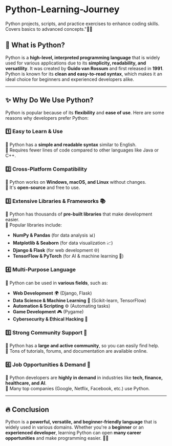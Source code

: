 # Python-Learning-Journey
Python projects, scripts, and practice exercises to enhance coding skills. Covers basics to advanced concepts."🚀🐍

## 🐍 What is Python?  

Python is a **high-level, interpreted programming language** that is widely used for various applications due to its **simplicity, readability, and versatility**. It was created by **Guido van Rossum** and first released in **1991**. Python is known for its **clean and easy-to-read syntax**, which makes it an ideal choice for beginners and experienced developers alike.  

---

## ✨ Why Do We Use Python?  

Python is popular because of its **flexibility** and **ease of use**. Here are some reasons why developers prefer Python:  

### 1️⃣ **Easy to Learn & Use**  
🔹 Python has a **simple and readable syntax** similar to English.  
🔹 Requires fewer lines of code compared to other languages like Java or C++.  

### 2️⃣ **Cross-Platform Compatibility**  
🔹 Python works on **Windows, macOS, and Linux** without changes.  
🔹 It's **open-source** and free to use.  

### 3️⃣ **Extensive Libraries & Frameworks** 📚  
🔹 Python has thousands of **pre-built libraries** that make development easier.  
🔹 Popular libraries include:  
   - **NumPy & Pandas** (for data analysis 📊)  
   - **Matplotlib & Seaborn** (for data visualization 📈)  
   - **Django & Flask** (for web development 🌐)  
   - **TensorFlow & PyTorch** (for AI & machine learning 🤖)  

### 4️⃣ **Multi-Purpose Language**  
🔹 Python can be used in **various fields**, such as:  
   - **Web Development** 🌍 (Django, Flask)  
   - **Data Science & Machine Learning** 🤖 (Scikit-learn, TensorFlow)  
   - **Automation & Scripting** ⚙️ (Automating tasks)  
   - **Game Development** 🎮 (Pygame)  
   - **Cybersecurity & Ethical Hacking** 🔐  

### 5️⃣ **Strong Community Support** 👥  
🔹 Python has a **large and active community**, so you can easily find help.  
🔹 Tons of tutorials, forums, and documentation are available online.  

### 6️⃣ **Job Opportunities & Demand** 💼  
🔹 Python developers are **highly in demand** in industries like **tech, finance, healthcare, and AI**.  
🔹 Many top companies (Google, Netflix, Facebook, etc.) use Python.  

---

## 🔥 Conclusion  
Python is a **powerful, versatile, and beginner-friendly language** that is widely used in various domains. Whether you're a **beginner** or an **experienced developer**, learning Python can open **many career opportunities** and make programming easier. 🚀🐍  


